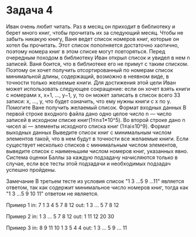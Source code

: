 <!-- RUSSIAN -->
# Задача 4

Иван очень любит читать. Раз в месяц он приходит в библиотеку и берет много книг, чтобы прочитать их за следующий месяц.
Чтобы не забыть никакую книгу, Ваня ведет список номеров книг, которые он хотел бы прочитать. Этот список пополняется достаточно хаотично, поэтому номера книг в этом списке могут повторяться.
Перед очередным походом в библиотеку Иван открыл список и увидел в нем n записей. Ваня боится, что в библиотеке его не примут с таким списком. Поэтому он хочет получить отсортированный по номерам список минимальной длины, содержащий, возможно в неявном виде, в точности только желаемые книги.
Для достижения этой цели Иван может использовать следующее сокращение: если он хочет взять книги с номерами x, x+1, …, y−1, y, то он может записать в список всего 33 записи: x, …, y, что будет означить, что ему нужны книги с x по y.
Помогите Ване получить желаемый список.
Формат входных данных 
В первой строке входного файла дано одно целое число n — число записей в исходном списке книг(1≤n≤1*10\^5). Во второй строке дано n чисел ai — элементы исходного списка книг (1≤ai≤10\^9).
Формат выходных данных 
Выведите список книг с минимальным числом элементов такой, что в нем будут в точности все желаемые книги. Если существует несколько списков с минимальным числом элементов, выведите список с наименьшим числом номеров книг, указанных явно.
Система оценки 
Баллы за каждую подзадачу начисляются только в случае, если все тесты этой подзадачи и необходимых подзадач успешно пройдены.

Замечание 
В третьем тесте из условия список "1 3 ...5 9 ...11" является ответом, так как содержит минимальное число номеров книг, тогда как "1 3 ...5 9 10 11" ответом не является.

Пример 1
in:
7
1 3 4 5 7 8 12
out:
1 3 ... 5 7 8 12

Пример 2
in:
1 3 ... 5 7 8 12
out:
1 11 12 20 30

Пример 3
in:
8
9 11 10 1 3 5 4 4
out:
1 3 ... 5 9 ... 11
